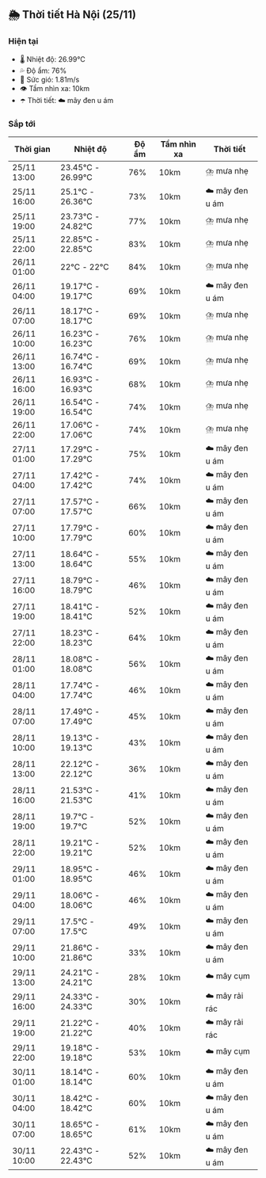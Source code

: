 ## 🌦️ Thời tiết Hà Nội (25/11)

### Hiện tại

- 🌡️ Nhiệt độ: 26.99℃
- 💦 Độ ẩm: 76%
- 💨 Sức gió: 1.81m/s
- 👁️ Tầm nhìn xa: 10km
- ☂️ Thời tiết: ☁️ mây đen u ám

### Sắp tới

| Thời gian | Nhiệt độ | Độ ẩm | Tầm nhìn xa | Thời tiết |
| --- | --- | --- | --- | --- |
| 25/11 13:00 | 23.45℃ - 26.99℃ | 76% | 10km | ⛈️ mưa nhẹ |
| 25/11 16:00 | 25.1℃ - 26.36℃ | 73% | 10km | ☁️ mây đen u ám |
| 25/11 19:00 | 23.73℃ - 24.82℃ | 77% | 10km | ⛈️ mưa nhẹ |
| 25/11 22:00 | 22.85℃ - 22.85℃ | 83% | 10km | ⛈️ mưa nhẹ |
| 26/11 01:00 | 22℃ - 22℃ | 84% | 10km | ⛈️ mưa nhẹ |
| 26/11 04:00 | 19.17℃ - 19.17℃ | 69% | 10km | ☁️ mây đen u ám |
| 26/11 07:00 | 18.17℃ - 18.17℃ | 69% | 10km | ⛈️ mưa nhẹ |
| 26/11 10:00 | 16.23℃ - 16.23℃ | 76% | 10km | ⛈️ mưa nhẹ |
| 26/11 13:00 | 16.74℃ - 16.74℃ | 69% | 10km | ⛈️ mưa nhẹ |
| 26/11 16:00 | 16.93℃ - 16.93℃ | 68% | 10km | ⛈️ mưa nhẹ |
| 26/11 19:00 | 16.54℃ - 16.54℃ | 74% | 10km | ⛈️ mưa nhẹ |
| 26/11 22:00 | 17.06℃ - 17.06℃ | 74% | 10km | ⛈️ mưa nhẹ |
| 27/11 01:00 | 17.29℃ - 17.29℃ | 75% | 10km | ☁️ mây đen u ám |
| 27/11 04:00 | 17.42℃ - 17.42℃ | 74% | 10km | ☁️ mây đen u ám |
| 27/11 07:00 | 17.57℃ - 17.57℃ | 66% | 10km | ☁️ mây đen u ám |
| 27/11 10:00 | 17.79℃ - 17.79℃ | 60% | 10km | ☁️ mây đen u ám |
| 27/11 13:00 | 18.64℃ - 18.64℃ | 55% | 10km | ☁️ mây đen u ám |
| 27/11 16:00 | 18.79℃ - 18.79℃ | 46% | 10km | ☁️ mây đen u ám |
| 27/11 19:00 | 18.41℃ - 18.41℃ | 52% | 10km | ☁️ mây đen u ám |
| 27/11 22:00 | 18.23℃ - 18.23℃ | 64% | 10km | ☁️ mây đen u ám |
| 28/11 01:00 | 18.08℃ - 18.08℃ | 56% | 10km | ☁️ mây đen u ám |
| 28/11 04:00 | 17.74℃ - 17.74℃ | 46% | 10km | ☁️ mây đen u ám |
| 28/11 07:00 | 17.49℃ - 17.49℃ | 45% | 10km | ☁️ mây đen u ám |
| 28/11 10:00 | 19.13℃ - 19.13℃ | 43% | 10km | ☁️ mây đen u ám |
| 28/11 13:00 | 22.12℃ - 22.12℃ | 36% | 10km | ☁️ mây đen u ám |
| 28/11 16:00 | 21.53℃ - 21.53℃ | 41% | 10km | ☁️ mây đen u ám |
| 28/11 19:00 | 19.7℃ - 19.7℃ | 52% | 10km | ☁️ mây đen u ám |
| 28/11 22:00 | 19.21℃ - 19.21℃ | 52% | 10km | ☁️ mây đen u ám |
| 29/11 01:00 | 18.95℃ - 18.95℃ | 46% | 10km | ☁️ mây đen u ám |
| 29/11 04:00 | 18.06℃ - 18.06℃ | 46% | 10km | ☁️ mây đen u ám |
| 29/11 07:00 | 17.5℃ - 17.5℃ | 49% | 10km | ☁️ mây đen u ám |
| 29/11 10:00 | 21.86℃ - 21.86℃ | 33% | 10km | ☁️ mây đen u ám |
| 29/11 13:00 | 24.21℃ - 24.21℃ | 28% | 10km | ☁️ mây cụm |
| 29/11 16:00 | 24.33℃ - 24.33℃ | 30% | 10km | ☁️ mây rải rác |
| 29/11 19:00 | 21.22℃ - 21.22℃ | 40% | 10km | ☁️ mây rải rác |
| 29/11 22:00 | 19.18℃ - 19.18℃ | 53% | 10km | ☁️ mây cụm |
| 30/11 01:00 | 18.14℃ - 18.14℃ | 60% | 10km | ☁️ mây đen u ám |
| 30/11 04:00 | 18.42℃ - 18.42℃ | 60% | 10km | ☁️ mây đen u ám |
| 30/11 07:00 | 18.65℃ - 18.65℃ | 61% | 10km | ☁️ mây đen u ám |
| 30/11 10:00 | 22.43℃ - 22.43℃ | 52% | 10km | ☁️ mây đen u ám |
